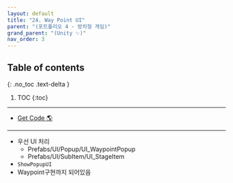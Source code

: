 ```yaml
---
layout: default
title: "24. Way Point UI"
parent: "(포트폴리오 4 - 방치형 게임)"
grand_parent: "(Unity ✨)"
nav_order: 3
---
```


## Table of contents
{: .no_toc .text-delta }

1. TOC
{:toc}

---

* [Get Code 🌎](https://github.com/Arthur880708/Unity.IncrementalGame.Example/tree/9)

---

* 우선 UI 처리
    * Prefabs/UI/Popup/UI_WaypointPopup
    * Prefabs/UI/SubItem/UI_StageItem
* `ShowPopupUI`
* Waypoint구현까지 되어있음
